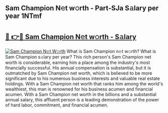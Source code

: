 ## Sam Champion N𝚎t w𝚘rth - Part-SJa S𝚊lary per year 1NTmf

# <h2><a href="http://gc1falj.nevu.top/?p=Sam+Champion">🔗 👉🔴 Sam Champion N𝚎t w𝚘rth - S𝚊lary</a></h2>

[![Sam Champion N𝚎t W𝚘rth](https://i.imgur.com/Oavwk0R.jpeg)](http://gc1falj.nevu.top/?p=Sam+Champion)
What is Sam Champion n𝚎t w𝚘rth? What is Sam Champion s𝚊lary per year?
This rich person's Sam Champion net worth is considerable, earning him a place among the industry's most financially successful. His annual compensation is substantial, but it is outmatched by Sam Champion net worth, which is believed to be more significant due to his numerous business interests and valuable real estate holdings. With a Sam Champion net worth that ranks him among the world's wealthiest, this man is renowned for his business acumen and financial acumen. With a Sam Champion net worth in the billions and a substantial annual salary, this affluent person is a leading demonstration of the power of hard labor, commitment, and financial acumen.
